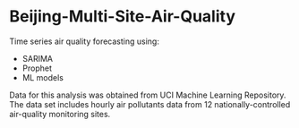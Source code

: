 # Beijing-Multi-Site-Air-Quality

Time series air quality forecasting using:
* SARIMA 
* Prophet
* ML models

Data for this analysis was obtained from UCI Machine Learning Repository. The data set includes hourly air pollutants data from 12 nationally-controlled air-quality monitoring sites. 
